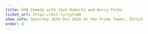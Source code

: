 ```yaml
---
title: Ü40 Comedy with Jack Roberts and Harry Fücks
ticket_url: https://bit.ly/iyfu40
show_info: Saturday 26th Oct 2024 at the Prime Tower, Zürich
order: 4
---
```

